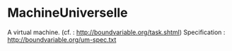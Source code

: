 # MachineUniverselle
A virtual machine. (cf. : http://boundvariable.org/task.shtml)
Specification : http://boundvariable.org/um-spec.txt

